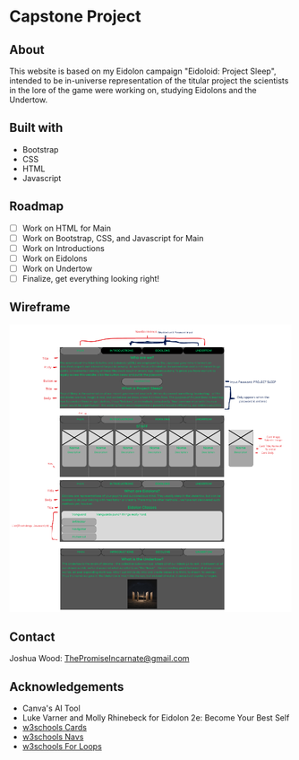 # Capstone Project

## About

This website is based on my Eidolon campaign "Eidoloid: Project Sleep", intended to be in-universe representation of the titular project the scientists in the lore of the game were working on, studying Eidolons and the Undertow.

## Built with

* Bootstrap
* CSS
* HTML
* Javascript


## Roadmap

- [ ] Work on HTML for Main
- [ ] Work on Bootstrap, CSS, and Javascript for Main
- [ ] Work on Introductions
- [ ] Work on Eidolons
- [ ] Work on Undertow
- [ ] Finalize, get everything looking right!

## Wireframe

![wireframe.html](capstoneProject.png)

## Contact

Joshua Wood: ThePromiseIncarnate@gmail.com

## Acknowledgements

* Canva's AI Tool
* Luke Varner and Molly Rhinebeck for Eidolon 2e: Become Your Best Self
* [w3schools Cards](https://www.w3schools.com/bootstrap5/bootstrap_cards.php)
* [w3schools Navs](https://www.w3schools.com/bootstrap5/bootstrap_navs.php)
* [w3schools For Loops](https://www.w3schools.com/js/js_loop_for.asp)
